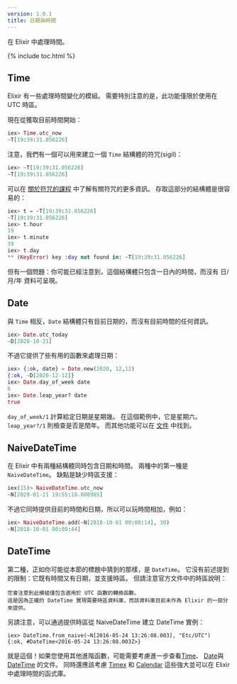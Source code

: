 ```yaml
---
version: 1.0.1
title: 日期與時間
---
```


在 Elixir 中處理時間。

{% include toc.html %}

## Time

Elixir 有一些處理時間變化的模組。
需要特別注意的是，此功能僅限於使用在 UTC 時區。

現在從獲取目前時間開始：

```elixir
iex> Time.utc_now
~T[19:39:31.056226]
```

注意，我們有一個可以用來建立一個 `Time` 結構體的符咒(sigil)：

```elixir
iex> ~T[19:39:31.056226]
~T[19:39:31.056226]
```

可以在 [關於符咒的課程](../sigils) 中了解有關符咒的更多資訊。
存取這部分的結構體是很容易的：

```elixir
iex> t = ~T[19:39:31.056226]
~T[19:39:31.056226]
iex> t.hour
19
iex> t.minute
39
iex> t.day
** (KeyError) key :day not found in: ~T[19:39:31.056226]
```

但有一個問題：你可能已經注意到，這個結構體只包含一日內的時間，而沒有 日/月/年 資料可呈現。

## Date

與 `Time` 相反，`Date` 結構體只有目前日期的，而沒有目前時間的任何資訊。

```elixir
iex> Date.utc_today
~D[2028-10-21]
```

不過它提供了些有用的函數來處理日期：

```elixir
iex> {:ok, date} = Date.new(2020, 12,12)
{:ok, ~D[2020-12-12]}
iex> Date.day_of_week date
6
iex> Date.leap_year? date
true
```

`day_of_week/1` 計算給定日期是星期幾。
在這個範例中，它是星期六。
`leap_year?/1` 則檢查是否是閏年。
而其他功能可以在 [文件](https://hexdocs.pm/elixir/Date.html) 中找到。

## NaiveDateTime

在 Elixir 中有兩種結構體同時包含日期和時間。
兩種中的第一種是 `NaiveDateTime`。
缺點是缺少時區支援：

```elixir
iex(15)> NaiveDateTime.utc_now
~N[2029-01-21 19:55:10.008965]
```
 
不過它同時提供目前的時間和日期，所以可以玩時間相加，例如：

```elixir
iex> NaiveDateTime.add(~N[2018-10-01 00:00:14], 30)
~N[2018-10-01 00:00:44]
```

## DateTime

第二種，正如你可能從本節的標題中猜到的那樣，是 `DateTime`。
它沒有前述提到的限制：它既有時間又有日期，並支援時區。
但請注意官方文件中的時區說明：

```
您會注意到此模組僅包含適用於 UTC 函數的轉換函數。
這是因為正確的 DateTime 實現需要時區資料庫，而該資料庫目前未作為 Elixir 的一部分來提供。
```

另請注意，可以通過提供時區從 NaiveDateTime 建立 DateTime 實例：

```
iex> DateTime.from_naive(~N[2016-05-24 13:26:08.003], "Etc/UTC")
{:ok, #DateTime<2016-05-24 13:26:08.003Z>}
```

就是這個！如果您使用其他進階函數，可能需要考慮進一步查看[Time](https://hexdocs.pm/elixir/Time.html)、 [Date](https://hexdocs.pm/elixir/Date.html)與 [DateTime](https://hexdocs.pm/elixir/DateTime.html) 的文件。
同時還應該考慮 [Timex](https://github.com/bitwalker/timex) 和 [Calendar](https://github.com/lau/calendar) 這些強大並可以在 Elixir 中處理時間的函式庫。
